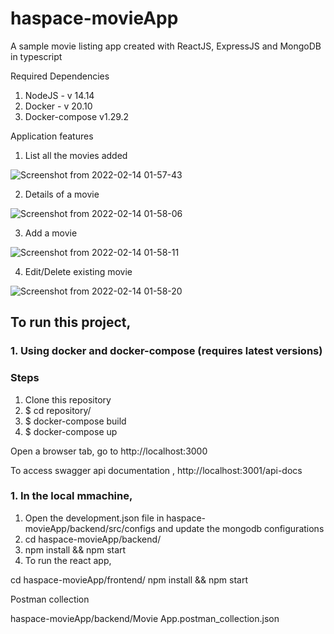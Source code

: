 # haspace-movieApp
A sample movie listing app created with ReactJS, ExpressJS and MongoDB in typescript

Required Dependencies
1. NodeJS - v 14.14
2. Docker - v 20.10
3. Docker-compose  v1.29.2

Application features

1. List all the movies added

![Screenshot from 2022-02-14 01-57-43](https://user-images.githubusercontent.com/49935554/153774630-ba68a06e-090b-48d0-b1c5-05bc2dfe42ae.png)
 
 2. Details of a movie
 
 ![Screenshot from 2022-02-14 01-58-06](https://user-images.githubusercontent.com/49935554/153774442-a30f640c-ec49-4716-95b6-68bbd88f7b54.png)

 3. Add a movie

![Screenshot from 2022-02-14 01-58-11](https://user-images.githubusercontent.com/49935554/153774642-71ade03f-5ea7-4919-be8d-a6e790b91e67.png)

 4. Edit/Delete existing movie
 
 ![Screenshot from 2022-02-14 01-58-20](https://user-images.githubusercontent.com/49935554/153774655-322c8e29-6a2e-4c57-ac01-24bacf5ae6e6.png)


## To run this project,

### 1. Using docker and docker-compose (requires latest versions)
### Steps

1. Clone this repository
2. $ cd repository/
2. $ docker-compose build
3. $ docker-compose up

Open a browser tab, go to http://localhost:3000

To access swagger api documentation , http://localhost:3001/api-docs

### 1. In the local mmachine,

1. Open the development.json file in haspace-movieApp/backend/src/configs and update the mongodb configurations
2. cd haspace-movieApp/backend/
3. npm install && npm start
4. To run the react app,

 cd haspace-movieApp/frontend/
 npm install && npm start
 
 Postman collection
 
  haspace-movieApp/backend/Movie App.postman_collection.json




